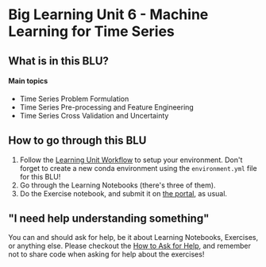 # Big Learning Unit 6 - Machine Learning for Time Series


## What is in this BLU?

#### Main topics

- Time Series Problem Formulation
- Time Series Pre-processing and Feature Engineering
- Time Series Cross Validation and Uncertainty

## How to go through this BLU

1. Follow the [Learning Unit Workflow](https://github.com/LDSSA/batch3-students#learning-unit-workflow) to setup your environment.
Don't forget to create a new conda environment using the `environment.yml` file for this BLU!
1. Go through the Learning Notebooks (there's three of them).
1. Do the Exercise notebook, and submit it on [the portal](https://portal.lisbondatascience.org), as usual.


## "I need help understanding something"

You can and should ask for help, be it about Learning Notebooks, Exercises, or anything else. Please checkout the [How to Ask for Help](https://github.com/LDSSA/wiki/wiki/How-to-ask-for-and-give-help), and remember not to share code when asking for help about the exercises! 

